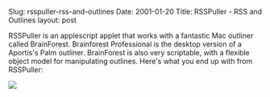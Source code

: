 Slug: rsspuller-rss-and-outlines
Date: 2001-01-20
Title: RSSPuller - RSS and Outlines
layout: post

RSSPuller is an applescript applet that works with a fantastic Mac outliner called BrainForest. Brainforest Professional is the desktop version of a Aportis&#39;s Palm outliner. BrainForest is also very scriptable, with a flexible object model for manipulating outlines. Here&#39;s what you end up with from RSSPuller:

<a href="http://www.redmonk.net/326"><img border="0" src="http://media.redmonk.net/images/pullerSm.gif" /></a>
